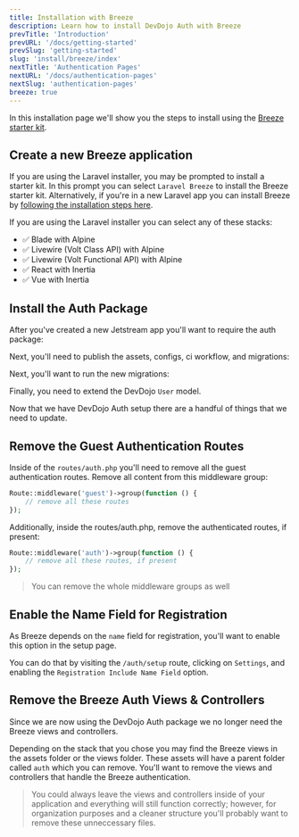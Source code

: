 ```yaml
---
title: Installation with Breeze
description: Learn how to install DevDojo Auth with Breeze
prevTitle: 'Introduction'
prevURL: '/docs/getting-started'
prevSlug: 'getting-started'
slug: 'install/breeze/index'
nextTitle: 'Authentication Pages'
nextURL: '/docs/authentication-pages'
nextSlug: 'authentication-pages'
breeze: true
---
```


In this installation page we'll show you the steps to install using the <a href="https://github.com/laravel/breeze" target="_blank">Breeze starter kit</a>.

## Create a new Breeze application

If you are using the Laravel installer, you may be prompted to install a starter kit. In this prompt you can select `Laravel Breeze` to install the Breeze starter kit. Alternatively, if you're in a new Laravel app you can install Breeze by [following the installation steps here](https://laravel.com/docs/11.x/starter-kits#laravel-breeze-installation). 

If you are using the Laravel installer you can select any of these stacks:

 - ✅ Blade with Alpine
 - ✅ Livewire (Volt Class API) with Alpine
 - ✅ Livewire (Volt Functional API) with Alpine
 - ✅ React with Inertia
 - ✅ Vue with Inertia

## Install the Auth Package

After you've created a new Jetstream app you'll want to require the auth package:

<include src="docs/install/code/composer-require.html"></include>

Next, you'll need to publish the assets, configs, ci workflow, and migrations:

<include src="docs/install/code/publish.html"></include>

Next, you'll want to run the new migrations:

<include src="docs/install/code/migrate.html"></include>

Finally, you need to extend the DevDojo `User` model.

<include src="docs/install/code/extend-model.html"></include>

Now that we have DevDojo Auth setup there are a handful of things that we need to update.

## Remove the Guest Authentication Routes

Inside of the `routes/auth.php` you'll need to remove all the guest authentication routes. Remove all content from this middleware group:

```php
Route::middleware('guest')->group(function () {
    // remove all these routes
});
```

Additionally, inside the routes/auth.php, remove the authenticated routes, if present:
```php
Route::middleware('auth')->group(function () {
    // remove all these routes, if present
});
```

> You can remove the whole middleware groups as well

## Enable the Name Field for Registration

As Breeze depends on the `name` field for registration, you'll want to enable this option in the setup page.

You can do that by visiting the `/auth/setup` route, clicking on `Settings`, and enabling the `Registration Include Name Field` option.

## Remove the Breeze Auth Views & Controllers

Since we are now using the DevDojo Auth package we no longer need the Breeze views and controllers. 

Depending on the stack that you chose you may find the Breeze views in the assets folder or the views folder. These assets will have a parent folder called `auth` which you can remove. You'll want to remove the views and controllers that handle the Breeze authentication.

> You could always leave the views and controllers inside of your application and everything will still function correctly; however, for organization purposes and a cleaner structure you'll probably want to remove these unneccessary files.
